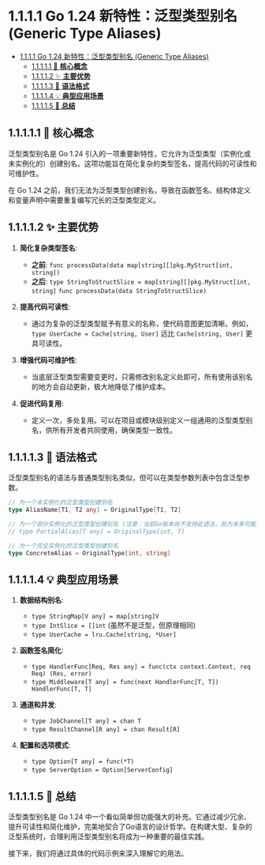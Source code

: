 # 1.1.1.1 Go 1.24 新特性：泛型类型别名 (Generic Type Aliases)

<!-- TOC START -->
- [1.1.1.1 Go 1.24 新特性：泛型类型别名 (Generic Type Aliases)](#1111-go-124-新特性泛型类型别名-generic-type-aliases)
  - [1.1.1.1.1 🎯 **核心概念**](#11111--核心概念)
  - [1.1.1.1.2 ✨ **主要优势**](#11112--主要优势)
  - [1.1.1.1.3 📝 **语法格式**](#11113--语法格式)
  - [1.1.1.1.4 💡 **典型应用场景**](#11114--典型应用场景)
  - [1.1.1.1.5 🚀 **总结**](#11115--总结)
<!-- TOC END -->

## 1.1.1.1.1 🎯 **核心概念**

泛型类型别名是 Go 1.24 引入的一项重要新特性，它允许为泛型类型（实例化或未实例化的）创建别名。这项功能旨在简化复杂的类型签名，提高代码的可读性和可维护性。

在 Go 1.24 之前，我们无法为泛型类型创建别名，导致在函数签名、结构体定义和变量声明中需要重复编写冗长的泛型类型定义。

## 1.1.1.1.2 ✨ **主要优势**

1. **简化复杂类型签名**:
    - **之前**: `func processData(data map[string][]pkg.MyStruct[int, string])`
    - **之后**: `type StringToStructSlice = map[string][]pkg.MyStruct[int, string]`
              `func processData(data StringToStructSlice)`

2. **提高代码可读性**:
    - 通过为复杂的泛型类型赋予有意义的名称，使代码意图更加清晰。例如，`type UserCache = Cache[string, User]` 远比 `Cache[string, User]` 更具可读性。

3. **增强代码可维护性**:
    - 当底层泛型类型需要变更时，只需修改别名定义处即可，所有使用该别名的地方会自动更新，极大地降低了维护成本。

4. **促进代码复用**:
    - 定义一次，多处复用。可以在项目或模块级别定义一组通用的泛型类型别名，供所有开发者共同使用，确保类型一致性。

## 1.1.1.1.3 📝 **语法格式**

泛型类型别名的语法与普通类型别名类似，但可以在类型参数列表中包含泛型参数。

```go
// 为一个未实例化的泛型类型创建别名
type AliasName[T1, T2 any] = OriginalType[T1, T2]

// 为一个部分实例化的泛型类型创建别名 (注意：当前Go版本尚不支持此语法，但为未来可能方向)
// type PartialAlias[T any] = OriginalType[int, T]

// 为一个完全实例化的泛型类型创建别名
type ConcreteAlias = OriginalType[int, string]

```

## 1.1.1.1.4 💡 **典型应用场景**

1. **数据结构别名**:
    - `type StringMap[V any] = map[string]V`
    - `type IntSlice = []int` (虽然不是泛型，但原理相同)
    - `type UserCache = lru.Cache[string, *User]`

2. **函数签名简化**:
    - `type HandlerFunc[Req, Res any] = func(ctx context.Context, req Req) (Res, error)`
    - `type Middleware[T any] = func(next HandlerFunc[T, T]) HandlerFunc[T, T]`

3. **通道和并发**:
    - `type JobChannel[T any] = chan T`
    - `type ResultChannel[R any] = chan Result[R]`

4. **配置和选项模式**:
    - `type Option[T any] = func(*T)`
    - `type ServerOption = Option[ServerConfig]`

## 1.1.1.1.5 🚀 **总结**

泛型类型别名是 Go 1.24 中一个看似简单但功能强大的补充。它通过减少冗余、提升可读性和简化维护，完美地契合了Go语言的设计哲学。在构建大型、复杂的泛型系统时，合理利用泛型类型别名将成为一种重要的最佳实践。

接下来，我们将通过具体的代码示例来深入理解它的用法。
